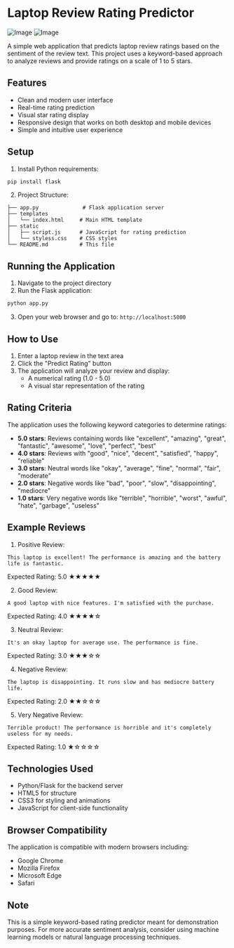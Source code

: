 # Laptop Review Rating Predictor
![Image](https://github.com/user-attachments/assets/d3e35ba1-62f3-41f1-808b-c6e8bbbd1650)
![Image](https://github.com/user-attachments/assets/9c12a374-13d4-4936-9044-8509e84c407d)

A simple web application that predicts laptop review ratings based on the sentiment of the review text. This project uses a keyword-based approach to analyze reviews and provide ratings on a scale of 1 to 5 stars.

## Features

- Clean and modern user interface
- Real-time rating prediction
- Visual star rating display
- Responsive design that works on both desktop and mobile devices
- Simple and intuitive user experience

## Setup

1. Install Python requirements:
```bash
pip install flask
```

2. Project Structure:
```
├── app.py              # Flask application server
├── templates
│   └── index.html     # Main HTML template
├── static
│   ├── script.js      # JavaScript for rating prediction
│   └── styless.css    # CSS styles
└── README.md          # This file
```

## Running the Application

1. Navigate to the project directory
2. Run the Flask application:
```bash
python app.py
```
3. Open your web browser and go to: `http://localhost:5000`

## How to Use

1. Enter a laptop review in the text area
2. Click the "Predict Rating" button
3. The application will analyze your review and display:
   - A numerical rating (1.0 - 5.0)
   - A visual star representation of the rating

## Rating Criteria

The application uses the following keyword categories to determine ratings:

- **5.0 stars**: Reviews containing words like "excellent", "amazing", "great", "fantastic", "awesome", "love", "perfect", "best"
- **4.0 stars**: Reviews with "good", "nice", "decent", "satisfied", "happy", "reliable"
- **3.0 stars**: Neutral words like "okay", "average", "fine", "normal", "fair", "moderate"
- **2.0 stars**: Negative words like "bad", "poor", "slow", "disappointing", "mediocre"
- **1.0 stars**: Very negative words like "terrible", "horrible", "worst", "awful", "hate", "garbage", "useless"

## Example Reviews

1. Positive Review:
```
This laptop is excellent! The performance is amazing and the battery life is fantastic.
```
Expected Rating: 5.0 ★★★★★

2. Good Review:
```
A good laptop with nice features. I'm satisfied with the purchase.
```
Expected Rating: 4.0 ★★★★☆

3. Neutral Review:
```
It's an okay laptop for average use. The performance is fine.
```
Expected Rating: 3.0 ★★★☆☆

4. Negative Review:
```
The laptop is disappointing. It runs slow and has mediocre battery life.
```
Expected Rating: 2.0 ★★☆☆☆

5. Very Negative Review:
```
Terrible product! The performance is horrible and it's completely useless for my needs.
```
Expected Rating: 1.0 ★☆☆☆☆

## Technologies Used

- Python/Flask for the backend server
- HTML5 for structure
- CSS3 for styling and animations
- JavaScript for client-side functionality

## Browser Compatibility

The application is compatible with modern browsers including:
- Google Chrome
- Mozilla Firefox
- Microsoft Edge
- Safari

## Note

This is a simple keyword-based rating predictor meant for demonstration purposes. For more accurate sentiment analysis, consider using machine learning models or natural language processing techniques.
